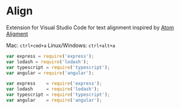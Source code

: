 # Align

Extension for Visual Studio Code for text alignment inspired by [Atom Aligment](https://atom.io/packages/alignment)

Mac: `ctrl+cmd+a`
Linux/Windows: `ctrl+alt+a`

```typescript
var express = require('express');
var lodash = require('lodash');
var typescript = require('typescript');
var angular = require('angular');
```

```typescript
var express    = require('express');
var lodash     = require('lodash');
var typescript = require('typescript');
var angular    = require('angular');
```
